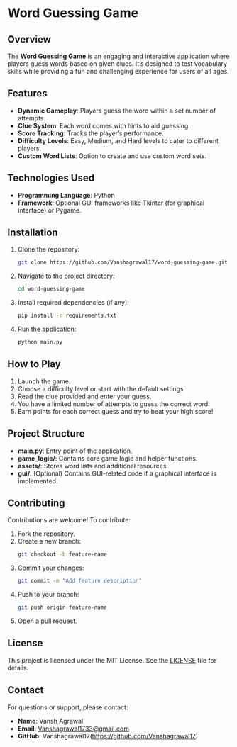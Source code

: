 # Word Guessing Game

## Overview
The **Word Guessing Game** is an engaging and interactive application where players guess words based on given clues. It’s designed to test vocabulary skills while providing a fun and challenging experience for users of all ages.

## Features
- **Dynamic Gameplay**: Players guess the word within a set number of attempts.
- **Clue System**: Each word comes with hints to aid guessing.
- **Score Tracking**: Tracks the player’s performance.
- **Difficulty Levels**: Easy, Medium, and Hard levels to cater to different players.
- **Custom Word Lists**: Option to create and use custom word sets.

## Technologies Used
- **Programming Language**: Python
- **Framework**: Optional GUI frameworks like Tkinter (for graphical interface) or Pygame.

## Installation
1. Clone the repository:
   ```bash
   git clone https://github.com/Vanshagrawal17/word-guessing-game.git
   ```
2. Navigate to the project directory:
   ```bash
   cd word-guessing-game
   ```
3. Install required dependencies (if any):
   ```bash
   pip install -r requirements.txt
   ```
4. Run the application:
   ```bash
   python main.py
   ```

## How to Play
1. Launch the game.
2. Choose a difficulty level or start with the default settings.
3. Read the clue provided and enter your guess.
4. You have a limited number of attempts to guess the correct word.
5. Earn points for each correct guess and try to beat your high score!

## Project Structure
- **main.py**: Entry point of the application.
- **game_logic/**: Contains core game logic and helper functions.
- **assets/**: Stores word lists and additional resources.
- **gui/**: (Optional) Contains GUI-related code if a graphical interface is implemented.

## Contributing
Contributions are welcome! To contribute:
1. Fork the repository.
2. Create a new branch:
   ```bash
   git checkout -b feature-name
   ```
3. Commit your changes:
   ```bash
   git commit -m "Add feature description"
   ```
4. Push to your branch:
   ```bash
   git push origin feature-name
   ```
5. Open a pull request.

## License
This project is licensed under the MIT License. See the [LICENSE](LICENSE) file for details.

## Contact
For questions or support, please contact:
- **Name**: Vansh Agrawal
- **Email**: Vanshagrawal1733@gmail.com
- **GitHub**: Vanshagrawal17(https://github.com/Vanshagrawal17)

